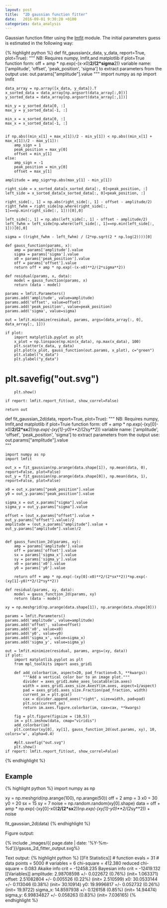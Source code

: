```yaml
---
layout: post
title:  "2D gaussian function fitter"
date:   2016-09-01 9:30:20 +0100
categories: data_analysis
---
```


Gaussian function fitter using the [lmfit](https://lmfit.github.io/lmfit-py/ "https://lmfit.github.io/lmfit-py/") module.
The initial parameters guess is estimated in the following way:



{% highlight python %}
def fit_gaussian(x_data, y_data, report=True, plot=True):
    """ NB: Requires numpy, lmfit,and matplotlib if plot=True
        function form: off + amp * np.exp(-(x-x0)**2/(2*sigma**2))
        variable name: ['amplitude', 'offset', 'peak_position', 'sigma']
        to extract parameters from the output use: out.params["amplitude"].value
    """
    import numpy as np
    import lmfit

    data_array = np.array([x_data, y_data]).T
    x_sorted_data = data_array[np.argsort(data_array[:,0])]
    y_sorted_data = data_array[np.argsort(data_array[:,1])]

    min_y = y_sorted_data[0, :]
    max_y = y_sorted_data[-1, :]

    min_x = x_sorted_data[0, :]
    max_x = x_sorted_data[-1, :]


    if np.abs((min_x[1] + max_x[1])/2 - min_y[1]) < np.abs((min_x[1] + max_x[1])/2 - max_y[1]):
        amp_sign = 1
        peak_position = max_y[0]
        offset = min_y[1]
    else:
        amp_sign = -1
        peak_position = min_y[0]
        offset = max_y[1]

    amplitude = amp_sign*np.abs(max_y[1] - min_y[1])

    right_side = x_sorted_data[x_sorted_data[:, 0]>peak_position, :]
    left_side = x_sorted_data[x_sorted_data[:, 0]<peak_position, :]

    right_side[:, 1] = np.abs(right_side[:, 1] - offset - amplitude/2)
    right_fwhm = right_side[np.where(right_side[:, 1]==np.min(right_side[:, 1]))[0],0]

    left_side[:, 1] = np.abs(left_side[:, 1] - offset - amplitude/2)
    left_fwhm = left_side[np.where(left_side[:, 1]==np.min(left_side[:, 1]))[0],0]

    sigma = ((right_fwhm - left_fwhm) / (2*np.sqrt(2 * np.log(2))))[0]
    
    def gauss_function(params, x):
        amp = params['amplitude'].value
        sigma = params['sigma'].value
        x0 = params['peak_position'].value
        off = params['offset'].value
        return off + amp * np.exp(-(x-x0)**2/(2*sigma**2))

    def residual(params, x, data):
        model = gauss_function(params, x)
        return (data - model)

    params = lmfit.Parameters()
    params.add('amplitude', value=amplitude)
    params.add('offset', value=offset)
    params.add('peak_position', value=peak_position)
    params.add('sigma', value=sigma)

    out = lmfit.minimize(residual, params, args=(data_array[:, 0], data_array[:, 1]))

    if plot:
        import matplotlib.pyplot as plt
        x_plot = np.linspace(np.min(x_data), np.max(x_data), 100)
        plt.scatter(x_data, y_data)
        plt.plot(x_plot, gauss_function(out.params, x_plot), c="green")
        plt.xlabel("x_data")
        plt.ylabel("y_data")       

#         plt.savefig("out.svg")
        plt.show()

    if report: lmfit.report_fit(out, show_correl=False)
        
    return out


def fit_gaussian_2d(data, report=True, plot=True):
    """ NB: Requires numpy, lmfit,and matplotlib if plot=Truie
    function form: off + amp * np.exp(-(xy[0]-x0)**2/(2*sx**2))*np.exp(-(xy[1]-y0)**2/(2*sy**2))
    variable name: ['amplitude', 'offset', 'peak_position', 'sigma']
    to extract parameters from the output use: out.params["amplitude"].value        
    """
    
    import numpy as np
    import lmfit
    
    out_x = fit_gaussian(np.arange(data.shape[1]), np.mean(data, 0), report=False, plot=False)
    out_y = fit_gaussian(np.arange(data.shape[0]), np.mean(data, 1), report=False, plot=False)

    x0 = out_x.params["peak_position"].value
    y0 = out_y.params["peak_position"].value

    sigma_x = out_x.params["sigma"].value
    sigma_y = out_y.params["sigma"].value

    offset = (out_x.params["offset"].value + out_y.params["offset"].value)/2
    amplitude = (out_x.params["amplitude"].value + out_y.params["amplitude"].value)/2


    def gauss_function_2d(params, xy):
        amp = params['amplitude'].value
        off = params['offset'].value
        sx = params['sigma_x'].value
        sy = params['sigma_y'].value
        x0 = params['x0'].value
        y0 = params['y0'].value

        return off + amp * np.exp(-(xy[0]-x0)**2/(2*sx**2))*np.exp(-(xy[1]-y0)**2/(2*sy**2))

    def residual(params, xy, data):
        model = gauss_function_2d(params, xy)
        return (data - model)

    xy = np.meshgrid(np.arange(data.shape[1]), np.arange(data.shape[0]))

    params = lmfit.Parameters()
    params.add('amplitude', value=amplitude)
    params.add('offset', value=offset)
    params.add('x0', value=x0)
    params.add('y0', value=y0)
    params.add('sigma_x', value=sigma_x)
    params.add('sigma_y', value=sigma_y)

    out = lmfit.minimize(residual, params, args=(xy, data))
    if plot:
        import matplotlib.pyplot as plt
        from mpl_toolkits import axes_grid1

        def add_colorbar(im, aspect=20, pad_fraction=0.5, **kwargs):
            """Add a vertical color bar to an image plot."""
            divider = axes_grid1.make_axes_locatable(im.axes)
            width = axes_grid1.axes_size.AxesY(im.axes, aspect=1/aspect)
            pad = axes_grid1.axes_size.Fraction(pad_fraction, width)
            current_ax = plt.gca()
            cax = divider.append_axes("right", size=width, pad=pad)
            plt.sca(current_ax)
            return im.axes.figure.colorbar(im, cax=cax, **kwargs)

        fig = plt.figure(figsize = (10,5))
        im = plt.imshow(data, cmap="viridis")
        add_colorbar(im)
        plt.contour(xy[0], xy[1], gauss_function_2d(out.params, xy), 10, colors='w', alpha=0.4)

        #plt.savefig("out.svg")
        plt.show()   
    if report: lmfit.report_fit(out, show_correl=False)
{% endhighlight %}

Example
----------------------------

{% highlight python %}
import numpy as np

xy = np.meshgrid(np.arange(100), np.arange(50))
off = 2
amp = 3
x0 = 30
y0 = 20
sx = 15
sy = 7
noise = np.random.random(xy[0].shape)
data =  off + amp * np.exp(-(xy[0]-x0)**2/(2*sx**2))*np.exp(-(xy[1]-y0)**2/(2*sy**2)) + noise

fit_gaussian_2d(data)
{% endhighlight %}

Figure output:

{% include _images/{{ page.date | date: '%Y-%m-%d'}}/gauss_2d_fitter_output.svg%}

Text output:
{% highlight python %}
[[Fit Statistics]]
    # function evals   = 31
    # data points      = 5000
    # variables        = 6
    chi-square         = 412.380
    reduced chi-square = 0.083
    Akaike info crit   = -12458.235
    Bayesian info crit = -12419.132
[[Variables]]
    amplitude:   2.98708598 +/- 0.022672 (0.76%) (init= 1.063371)
    offset:      2.51082804 +/- 0.005526 (0.22%) (init= 2.510599)
    x0:          30.0533144 +/- 0.113046 (0.38%) (init= 30.10914)
    y0:          19.9996817 +/- 0.052732 (0.26%) (init= 19.9722)
    sigma_x:     14.8597938 +/- 0.126158 (0.85%) (init= 14.94474)
    sigma_y:     6.99834827 +/- 0.058263 (0.83%) (init= 7.036165)
{% endhighlight %}

